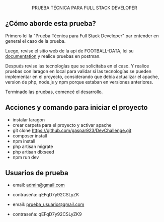<p align="center">PRUEBA TÉCNICA PARA FULL STACK DEVELOPER</p>

## ¿Cómo aborde esta prueba?

Primero lei la "Prueba Técnica para Full Stack Developer" par entender en general el caso de la prueba.

Luego, revise el sitio web de la api de FOOTBALL-DATA, lei su [documentation](https://www.football-data.org/) y realice pruebas en postman.

Después revise las tecnologías que se solicitaba en el caso. Y realice pruebas con laragon en local para validar si las tecnologías se pueden implementar en el proyecto, considerando que debia actualizar el apache, version de php, node.js y npm porque estaban en versiones anteriores.

Terminado las pruebas, comencé el desarrollo.

## Acciones y comando para iniciar el proyecto

-   instalar laragon
-   crear carpeta para el proyecto y activar apache
-   git clone https://github.com/gaspar923/DevChallenge.git
-   composer install
-   npm install
-   php artisan migrate
-   php artisan db:seed
-   npm run dev

## Usuarios de prueba

-   email: admin@gmail.com
-   contraseña: qEFqD7y92CSLyZK

-   email: prueba_usuario@gmail.com
-   contraseña: qEFqD7y92CSLyZK9
